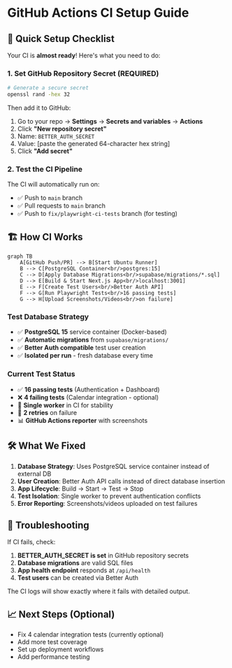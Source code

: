 # GitHub Actions CI Setup Guide

## 🚀 Quick Setup Checklist

Your CI is **almost ready**! Here's what you need to do:

### 1. Set GitHub Repository Secret (REQUIRED)

```bash
# Generate a secure secret
openssl rand -hex 32
```

Then add it to GitHub:

1. Go to your repo → **Settings** → **Secrets and variables** → **Actions**
2. Click **"New repository secret"**
3. Name: `BETTER_AUTH_SECRET`
4. Value: [paste the generated 64-character hex string]
5. Click **"Add secret"**

### 2. Test the CI Pipeline

The CI will automatically run on:

- ✅ Push to `main` branch
- ✅ Pull requests to `main` branch
- ✅ Push to `fix/playwright-ci-tests` branch (for testing)

## 🏗️ How CI Works

```mermaid
graph TB
    A[GitHub Push/PR] --> B[Start Ubuntu Runner]
    B --> C[PostgreSQL Container<br/>postgres:15]
    C --> D[Apply Database Migrations<br/>supabase/migrations/*.sql]
    D --> E[Build & Start Next.js App<br/>localhost:3001]
    E --> F[Create Test Users<br/>Better Auth API]
    F --> G[Run Playwright Tests<br/>16 passing tests]
    G --> H[Upload Screenshots/Videos<br/>on failure]
```

### Test Database Strategy

- ✅ **PostgreSQL 15** service container (Docker-based)
- ✅ **Automatic migrations** from `supabase/migrations/`
- ✅ **Better Auth compatible** test user creation
- ✅ **Isolated per run** - fresh database every time

### Current Test Status

- ✅ **16 passing tests** (Authentication + Dashboard)
- ❌ **4 failing tests** (Calendar integration - optional)
- 🔄 **Single worker** in CI for stability
- 🔄 **2 retries** on failure
- 📊 **GitHub Actions reporter** with screenshots

## 🛠️ What We Fixed

1. **Database Strategy**: Uses PostgreSQL service container instead of external DB
2. **User Creation**: Better Auth API calls instead of direct database insertion
3. **App Lifecycle**: Build → Start → Test → Stop
4. **Test Isolation**: Single worker to prevent authentication conflicts
5. **Error Reporting**: Screenshots/videos uploaded on test failures

## 🔧 Troubleshooting

If CI fails, check:

1. **BETTER_AUTH_SECRET is set** in GitHub repository secrets
2. **Database migrations** are valid SQL files
3. **App health endpoint** responds at `/api/health`
4. **Test users** can be created via Better Auth

The CI logs will show exactly where it fails with detailed output.

## 📈 Next Steps (Optional)

- Fix 4 calendar integration tests (currently optional)
- Add more test coverage
- Set up deployment workflows
- Add performance testing
